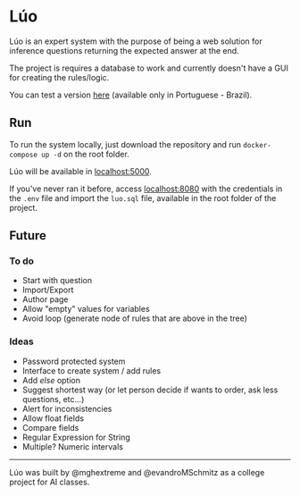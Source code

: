 # Lúo

Lúo is an expert system with the purpose of being a web solution for inference questions returning the expected answer at the end.

The project is requires a database to work and currently doesn't have a GUI for creating the rules/logic.

You can test a version [here](http://www.mghenschel.com.br/projects/furb/luo/login) (available only in Portuguese - Brazil).

## Run

To run the system locally, just download the repository and run `docker-compose up -d` on the root folder.

Lúo will be available in [localhost:5000](http://localhost:5000).

If you've never ran it before, access [localhost:8080](http://localhost:8080) with the credentials in the `.env` file and import the `luo.sql` file, available in the root folder of the project.

## Future

### To do

- Start with question
- Import/Export
- Author page
- Allow "empty" values for variables
- Avoid loop (generate node of rules that are above in the tree)

### Ideas

- Password protected system
- Interface to create system / add rules
- Add _else_ option
- Suggest shortest way (or let person decide if wants to order, ask less questions, etc...)
- Alert for inconsistencies
- Allow float fields
- Compare fields
- Regular Expression for String
- Multiple? Numeric intervals

-----

Lúo was built by @mghextreme and @evandroMSchmitz as a college project for AI classes.
